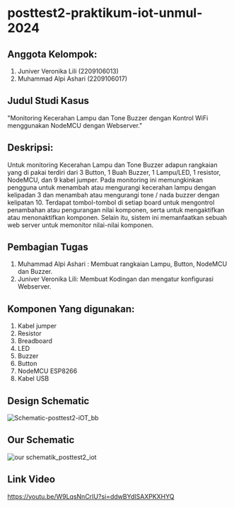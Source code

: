 # posttest2-praktikum-iot-unmul-2024

## Anggota Kelompok:
1. Juniver Veronika Lili (2209106013)
2. Muhammad Alpi Ashari (2209106017)

## Judul Studi Kasus
"Monitoring Kecerahan Lampu dan Tone Buzzer dengan Kontrol WiFi menggunakan NodeMCU dengan Webserver."

## Deskripsi:
Untuk monitoring Kecerahan Lampu dan Tone Buzzer adapun rangkaian yang di pakai terdiri dari 3 Button, 1 Buah Buzzer, 1 Lampu/LED, 1 resistor, NodeMCU, dan 9 kabel jumper. Pada monitoring ini memungkinkan pengguna untuk menambah atau mengurangi kecerahan lampu dengan kelipadan 3 dan menambah atau mengurangi tone / nada buzzer dengan kelipatan 10. Terdapat tombol-tombol di setiap board untuk mengontrol penambahan atau pengurangan nilai komponen, serta untuk mengaktifkan atau menonaktifkan komponen. Selain itu, sistem ini memanfaatkan sebuah web server untuk memonitor nilai-nilai komponen.

## Pembagian Tugas
1. Muhammad Alpi Ashari : Membuat rangkaian Lampu, Button, NodeMCU dan Buzzer.
2. Juniver Veronika Lili: Membuat Kodingan dan mengatur konfigurasi Webserver.

## Komponen Yang digunakan:
1. Kabel jumper
2. Resistor
3. Breadboard
4. LED
5. Buzzer
6. Button
7. NodeMCU ESP8266
8. Kabel USB

## Design Schematic
![Schematic-posttest2-iOT_bb](https://github.com/Juni1106/posttest2-praktikum-iot-unmul-2024/assets/115080583/f8f10bd4-4a46-4a34-966c-13c0fece4027)

## Our Schematic
![our schematik_posttest2_iot](https://github.com/Juni1106/posttest2-praktikum-iot-unmul-2024/assets/115080583/96ed89a9-a69d-4484-b580-ea24bbcb9de4)

## Link Video
https://youtu.be/W9LqsNnCrIU?si=ddwBYdISAXPKXHYQ
